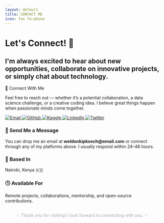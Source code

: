 ```yaml
---
layout: default
title: CONTACT ME
icon: fas fa-phone
---
```

<h1>Let's Connect! 💫</h1>
<h2>I'm always excited to hear about new opportunities, collaborate on innovative projects, or simply chat about technology.</h2>

<div class="colorful-container">
  <div class="section-title">🔗 Connect With Me</div>

  <p class="contact-text">
    Feel free to reach out — whether it’s a potential collaboration, a data science challenge, or a creative coding idea.  
    I believe great things happen when passionate minds come together.
  </p>

  <div class="contact-links">
    <a href="mailto:weldonkipkoech@email.com" target="_blank">
      <img src="https://img.icons8.com/ios-filled/50/000000/new-post.png" alt="Email">
    </a>

   <a href="https://github.com/weldonkipkoech" target="_blank">
      <img src="https://img.icons8.com/ios-glyphs/50/000000/github.png" alt="GitHub">
    </a>

  <a href="https://www.kaggle.com/weldonsitienei" target="_blank">
      <img src="https://www.kaggle.com/static/images/site-logo.png" alt="Kaggle">
    </a>

  <a href="https://www.linkedin.com/in/weldonkipkoech" target="_blank">
      <img src="https://img.icons8.com/ios-filled/50/000000/linkedin.png" alt="LinkedIn">
    </a>

  <a href="https://twitter.com/weldonkipkoech" target="_blank">
      <img src="https://img.icons8.com/ios-filled/50/000000/twitter.png" alt="Twitter">
    </a>
  </div>

  <div class="contact-message">
    <h3>📨 Send Me a Message</h3>
    <p>
      You can drop me an email at <strong>weldonkipkoech@email.com</strong>  
      or connect through any of my platforms above.  
      I usually respond within 24–48 hours.
    </p>
  </div>

  <div class="extra-info">
    <h3>📍 Based In</h3>
    <p>Nairobi, Kenya 🇰🇪</p>

  <h3>🕓 Available For</h3>
    <p>Remote projects, collaborations, mentorship, and open-source contributions.</p>
  </div>
</div>

<p style="text-align:center; margin-top:30px; color:#aaa;">
  ✨ Thank you for visiting! I look forward to connecting with you. ✨
</p>
